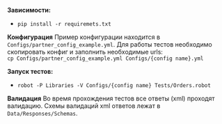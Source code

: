 **Зависимости:**
- `pip install -r requiremets.txt`


**Конфигурация**
Пример конфигурации находится в `Configs/partner_config_example.yml`.
Для работы тестов необходимо скопировать конфиг и заполнить необходимые urls:  
`cp Configs/partner_config_example.yml Configs/{config name}.yml`


**Запуск тестов:**
- `robot -P Libraries -V Configs/{config name} Tests/Orders.robot`


**Валидация**
Во время прохождения тестов все ответы (xml) проходят валидацию.
Схемы валидаций xml ответов лежат в `Data/Responses/Schemas`.
